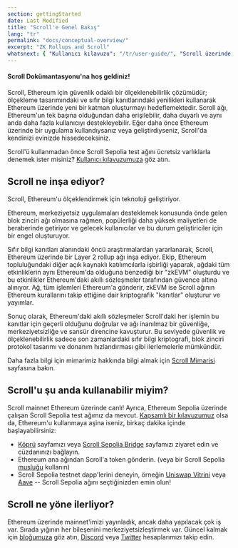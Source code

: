 ```yaml
---
section: gettingStarted
date: Last Modified
title: "Scroll'e Genel Bakış"
lang: "tr"
permalink: "docs/conceptual-overview/"
excerpt: "ZK Rollups and Scroll"
whatsnext: { "Kullanıcı kılavuzu": "/tr/user-guide/", "Scroll üzerinde geliştirmek": "/tr/developers/" }
---
```


#### Scroll Dokümantasyonu'na hoş geldiniz!

Scroll, Ethereum için güvenlik odaklı bir ölçeklenebilirlik çözümüdür; ölçekleme tasarımındaki ve sıfır bilgi kanıtlarındaki yenilikleri kullanarak Ethereum üzerinde yeni bir katman oluşturmayı hedeflemektedir. Scroll ağı, Ethereum'un tek başına olduğundan daha erişilebilir, daha duyarlı ve aynı anda daha fazla kullanıcıyı destekleyebilir. Eğer daha önce Ethereum üzerinde bir uygulama kullandıysanız veya geliştirdiyseniz, Scroll'da kendinizi evinizde hissedeceksiniz.

Scroll'ü kullanmadan önce Scroll Sepolia test ağını ücretsiz varlıklarla denemek ister misiniz? [Kullanıcı kılavuzumuza](/tr/user-guide/) göz atın.

## Scroll ne inşa ediyor?

Scroll, Ethereum'u ölçeklendirmek için teknoloji geliştiriyor.

Ethereum, merkeziyetsiz uygulamaları desteklemek konusunda önde gelen blok zinciri ağı olmasına rağmen, popülerliği daha yüksek maliyetleri de beraberinde getiriyor ve gelecek kullanıcılar ve bu durum geliştiriciler için bir engel oluşturuyor.

Sıfır bilgi kanıtları alanındaki öncü araştırmalardan yararlanarak, Scroll, Ethereum üzerinde bir Layer 2 rollup ağı inşa ediyor. Ekip, Ethereum topluluğundaki diğer açık kaynaklı katılımcılarla işbirliği yaparak, ağdaki tüm etkinliklerin aynı Ethereum'da olduğuna benzediği bir "zkEVM" oluşturdu ve bu etkinlikler Ethereum'daki akıllı sözleşmeler tarafından güvence altına alınıyor. Ağ, tüm işlemleri Ethereum'a gönderir, zkEVM ise Scroll ağının Ethereum kurallarını takip ettiğine dair kriptografik "kanıtlar" oluşturur ve yayımlar.

Sonuç olarak, Ethereum'daki akıllı sözleşmeler Scroll'daki her işlemin bu kanıtlar için geçerli olduğunu doğrular ve ağı inanılmaz bir güvenliğe, merkeziyetsizliğe ve sansür direncine kavuşturur. Bu seviyede güvenlik ve ölçeklenebilirlik sadece son zamanlardaki sıfır bilgi kriptografi, blok zinciri protokol tasarımı ve donanım hızlandırması gibi ilerlemelerle mümkündür.

Daha fazla bilgi için mimarimiz hakkında bilgi almak için [Scroll Mimarisi](/tr/technology/) sayfasına bakın.

## Scroll'u şu anda kullanabilir miyim?

Scroll mainnet Ethereum üzerinde canlı! Ayrıca, Ethereum Sepolia üzerinde çalışan Scroll Sepolia test ağımız da mevcut. [Kapsamlı bir kılavuzumuz](/tr/user-guide/) olsa da, Ethereum'u kullanmaya aşina iseniz, birkaç dakika içinde başlayabilirsiniz:

- [Köprü](https://scroll.io/bridge) sayfamızı veya [Scroll Sepolia Bridge](https://sepolia.scroll.io/bridge) sayfamızı ziyaret edin ve cüzdanınızı bağlayın.
- Ethereum ana ağından Scroll'a token gönderin. (veya bir Scroll Sepolia [musluğu](/tr/user-guide/faucet) kullanın)
- Scroll Sepolia testnet dapp'lerini deneyin, örneğin [Uniswap Vitrini](http://uniswap-showcase.sepolia.scroll.xyz/) veya [Aave](https://app.aave.com/) -- Scroll Sepolia ağını seçtiğinizden emin olun!

## Scroll ne yöne ilerliyor?

Ethereum üzerinde mainnet'imizi yayınladık, ancak daha yapılacak çok iş var. Sırada yığının her bileşenini merkeziyetsizleştirmek var. Güncel kalmak için [bloğumuza](https://scroll.io/blog) göz atın, [Discord](https://discord.gg/scroll) veya [Twitter](https://twitter.com/scroll_zkp) hesaplarımızı takip edin.
